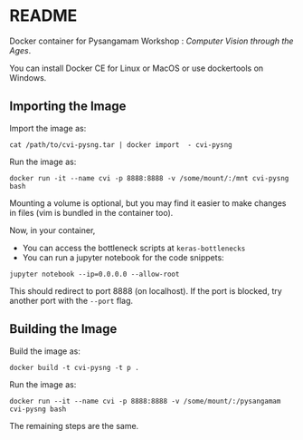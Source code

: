 # README

Docker container for Pysangamam Workshop : _Computer Vision through the Ages_.

You can install Docker CE for Linux or MacOS or use dockertools on Windows.

## Importing the Image

Import the image as:

```
cat /path/to/cvi-pysng.tar | docker import  - cvi-pysng
```


Run the image as:

```
docker run -it --name cvi -p 8888:8888 -v /some/mount/:/mnt cvi-pysng bash
```

Mounting a volume is optional, but you may find it easier to make changes in files (vim is bundled in the container too).

Now, in your container,

* You can access the bottleneck scripts at `keras-bottlenecks`
* You can run a jupyter notebook for the code snippets:

```
jupyter notebook --ip=0.0.0.0 --allow-root
```

This should redirect to port 8888 (on localhost). If the port is blocked, try another port with the `--port` flag.

## Building the Image

Build the image as:

```
docker build -t cvi-pysng -t p .
```

Run the image as:

```
docker run --it --name cvi -p 8888:8888 -v /some/mount/:/pysangamam cvi-pysng bash
```

The remaining steps are the same.
